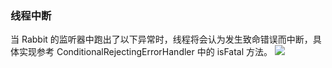 ### 线程中断

当 Rabbit 的监听器中跑出了以下异常时，线程将会认为发生致命错误而中断，具体实现参考 ConditionalRejectingErrorHandler 中的 isFatal 方法。
![](https://r2.129870.xyz/img/20211213130613.png)